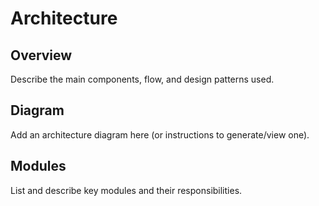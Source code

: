 # Architecture

## Overview

Describe the main components, flow, and design patterns used.

## Diagram

Add an architecture diagram here (or instructions to generate/view one).

## Modules

List and describe key modules and their responsibilities.
